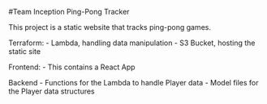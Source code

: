 #Team Inception Ping-Pong Tracker

This project is a static website that tracks ping-pong games.
    
Terraform: 
    - Lambda, handling data manipulation
    - S3 Bucket, hosting the static site

Frontend:
    - This contains a React App

Backend
    - Functions for the Lambda to handle Player data
    - Model files for the Player data structures


